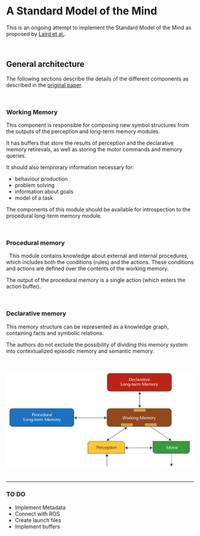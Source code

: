 # A Standard Model of the Mind

This is an ongoing attempt to implement the Standard Model of the Mind as proposed by [Laird et al.](https://ojs.aaai.org/index.php/aimagazine/article/view/2744).

&nbsp;
## General architecture

The following sections describe the details of the different components as described in the [original paper](https://ojs.aaai.org/index.php/aimagazine/article/view/2744).

&nbsp;
### Working Memory

This component is responsible for composing new symbol structures from the outputs of the perception and long-term memory modules.

It has buffers that store the results of perception and the declarative memory retirevals, as well as storing the motor commands and memory queries.

It should also temprorary information necessary for:

- behaviour production
- problem solving
- information about goals
- model of a task 

The components of this module should be available for introspection to the procedural long-term memory module.

&nbsp;
### Procedural memory
&nbsp;
This module contains knowledge about external and internal procedures, which includes both the conditions (rules) and the actions. These conditions and actions are defined over the contents of the working memory.

The output of the procedural memory is a single action (which enters the action buffer).

&nbsp;
### Declarative memory

This memory structure can be represented as a knowledge graph, containing facts and symbolic relations.

The authors do not exclude the possibility of dividing this memory system into contextualized episodic memory and semantic memory.
&nbsp;

&nbsp;

![Employee data](/images/the_structure_of_the_standard_model.png?raw=true "The Structure of the Standard Model")
&nbsp;

---
### TO DO
- Implement Metadata
- Connect with ROS
- Create launch files
- Implement buffers